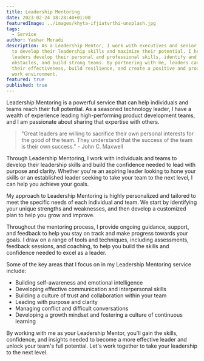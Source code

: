 ```yaml
---
title: Leadership Mentoring
date: 2023-02-24 18:28:40+01:00
featuredImage: ../images/khyta-ifjiatvrthi-unsplash.jpg
tags:
  - Service
author: Yashar Moradi
description: As a Leadership Mentor, I work with executives and senior leaders
  to develop their leadership skills and maximize their potential. I help
  leaders develop their personal and professional skills, identify and overcome
  obstacles, and build strong teams. By partnering with me, leaders can enhance
  their effectiveness, build resilience, and create a positive and productive
  work environment.
featured: true
published: true
---
```

Leadership Mentoring is a powerful service that can help individuals and teams reach their full potential. As a seasoned technology leader, I have a wealth of experience leading high-performing product development teams, and I am passionate about sharing that expertise with others.
> "Great leaders are willing to sacrifice their own personal interests for the good of the team. They understand that the success of the team is their own success." - John C. Maxwell

Through Leadership Mentoring, I work with individuals and teams to develop their leadership skills and build the confidence needed to lead with purpose and clarity. Whether you're an aspiring leader looking to hone your skills or an established leader seeking to take your team to the next level, I can help you achieve your goals.

My approach to Leadership Mentoring is highly personalized and tailored to meet the specific needs of each individual and team. We start by identifying your unique strengths and weaknesses, and then develop a customized plan to help you grow and improve.

Throughout the mentoring process, I provide ongoing guidance, support, and feedback to help you stay on track and make progress towards your goals. I draw on a range of tools and techniques, including assessments, feedback sessions, and coaching, to help you build the skills and confidence needed to excel as a leader.

Some of the key areas that I focus on in my Leadership Mentoring service include:

* Building self-awareness and emotional intelligence
* Developing effective communication and interpersonal skills
* Building a culture of trust and collaboration within your team
* Leading with purpose and clarity
* Managing conflict and difficult conversations
* Developing a growth mindset and fostering a culture of continuous learning

By working with me as your Leadership Mentor, you'll gain the skills, confidence, and insights needed to become a more effective leader and unlock your team's full potential. Let's work together to take your leadership to the next level.
